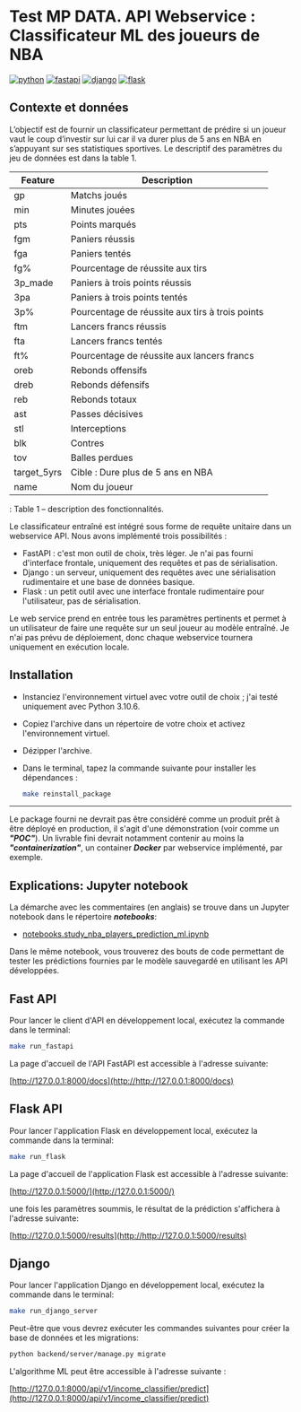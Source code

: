 # Test MP DATA. API Webservice : Classificateur ML des joueurs de NBA

[![python](https://img.shields.io/badge/Python-3776AB?style=for-the-badge&logo=python&logoColor=white)](https://img.shields.io/badge/Python-3776AB?style=for-the-badge&logo=python&logoColor=white)
[![fastapi](https://img.shields.io/badge/FastAPI-009485?style=for-the-badge&logo=fastapi&logoColor=white)](https://img.shields.io/badge/FastAPI-3776AB?style=for-the-badge&logo=fastapi&logoColor=white)
[![django](https://img.shields.io/badge/Django-092E20?style=for-the-badge&logo=django&logoColor=green)](https://img.shields.io/badge/Django-092E20?style=for-the-badge&logo=django&logoColor=green)
[![flask](https://img.shields.io/badge/Flask-000000?style=for-the-badge&logo=flask&logoColor=white)](https://img.shields.io/badge/Flask-000000?style=for-the-badge&logo=flask&logoColor=white)

## Contexte et données

L’objectif est de fournir un classificateur permettant de prédire si un joueur vaut le coup d’investir sur lui car il va durer plus de 5 ans en NBA en s’appuyant sur ses statistiques sportives. Le descriptif des paramètres du jeu de données est dans la table 1.

| Feature         | Description                          |
|-----------------|--------------------------------------|
| gp              | Matchs joués                         |
| min             | Minutes jouées                       |
| pts             | Points marqués                       |
| fgm             | Paniers réussis                      |
| fga             | Paniers tentés                       |
| fg%             | Pourcentage de réussite aux tirs     |
| 3p_made         | Paniers à trois points réussis       |
| 3pa             | Paniers à trois points tentés        |
| 3p%             | Pourcentage de réussite aux tirs à trois points |
| ftm             | Lancers francs réussis               |
| fta             | Lancers francs tentés                |
| ft%             | Pourcentage de réussite aux lancers francs |
| oreb            | Rebonds offensifs                    |
| dreb            | Rebonds défensifs                    |
| reb             | Rebonds totaux                       |
| ast             | Passes décisives                     |
| stl             | Interceptions                        |
| blk             | Contres                              |
| tov             | Balles perdues                       |
| target_5yrs     | Cible : Dure plus de 5 ans en NBA    |
| name            | Nom du joueur                        |

: Table 1 – description des fonctionnalités.

Le classificateur entraîné est intégré sous forme de requête unitaire dans un webservice API. Nous avons implémenté trois possibilités :

- FastAPI : c'est mon outil de choix, très léger. Je n'ai pas fourni d'interface frontale, uniquement des requêtes et pas de sérialisation.
- Django : un serveur, uniquement des requêtes avec une sérialisation rudimentaire et une base de données basique.
- Flask : un petit outil avec une interface frontale rudimentaire pour l'utilisateur, pas de sérialisation.

Le web service prend en entrée tous les paramètres pertinents et permet à un utilisateur de faire une requête sur un seul joueur au modèle entraîné. Je n'ai pas prévu de déploiement, donc chaque webservice tournera uniquement en exécution locale.

## Installation

- Instanciez l'environnement virtuel avec votre outil de choix ; j'ai testé uniquement avec Python 3.10.6.
- Copiez l'archive dans un répertoire de votre choix et activez l'environnement virtuel.
- Dézipper l'archive.
- Dans le terminal, tapez la commande suivante pour installer les dépendances :

  ```bash
  make reinstall_package
  ```

---

Le package fourni ne devrait pas être considéré comme un produit prêt à être déployé en production, il s'agit d'une démonstration (voir comme un ***"POC"***). Un livrable fini devrait notamment contenir au moins la ***"containerization"***, un container ***Docker*** par webservice implémenté, par exemple.

## Explications: Jupyter notebook

La démarche avec les commentaires (en anglais) se trouve dans un Jupyter notebook dans le répertoire ***notebooks***:

- [notebooks.study_nba_players_prediction_ml.ipynb](/notebooks/study_nba_players_prediction_ml.ipynb)

Dans le même notebook, vous trouverez des bouts de code permettant de tester les prédictions fournies par le modèle sauvegardé en utilisant les API développées.

## Fast API

Pour lancer le client d'API en développement local, exécutez la commande dans le terminal:

```bash
make run_fastapi
```

La page d'accueil de l'API FastAPI est accessible à l'adresse suivante:

  [http://127.0.0.1:8000/docs](http://http://127.0.0.1:8000/docs)

## Flask API

Pour lancer l'application Flask en développement local, exécutez la commande dans la terminal:

```bash
make run_flask
```

La page d'accueil de l'application Flask est accessible à l'adresse suivante:

  [http://127.0.0.1:5000/](http://127.0.0.1:5000/)

une fois les paramètres soummis, le résultat de la prédiction s'affichera à l'adresse suivante:

  [http://127.0.0.1:5000/results](http://http://127.0.0.1:5000/results)

## Django

Pour lancer l'application Django en développement local, exécutez la commande dans le terminal:

```bash
make run_django_server
```

Peut-être que vous devrez exécuter les commandes suivantes pour créer la base de données et les migrations:

```bash
python backend/server/manage.py migrate
```

L'algorithme ML peut être accessible à l'adresse suivante :

[http://127.0.0.1:8000/api/v1/income_classifier/predict](http://127.0.0.1:8000/api/v1/income_classifier/predict)
